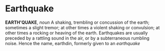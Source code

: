 # Earthquake

**EARTH'QUAKE**, _noun_ A shaking, trembling or concussion of the earth; sometimes a slight tremor; at other times a violent shaking or convulsion; at other times a rocking or heaving of the earth. Earthquakes are usually preceded by a rattling sound in the air, or by a subterraneous rumbling noise. Hence the name, earthdin, formerly given to an _earthquake_